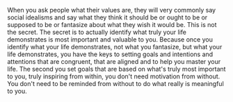  When you ask people what their values are, they will very commonly say social idealisms and say what they think it should be or ought to be or supposed to be or fantasize about what they wish it would be. This is not the secret. The secret is to actually identify what truly your life demonstrates is most important and valuable to you. Because once you identify what your life demonstrates, not what you fantasize, but what your life demonstrates, you have the keys to setting goals and intentions and attentions that are congruent, that are aligned and to help you master your life. The second you set goals that are based on what's truly most important to you, truly inspiring from within, you don't need motivation from without. You don't need to be reminded from without to do what really is meaningful to you.
